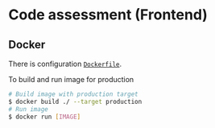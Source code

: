 # Code assessment (Frontend)

## Docker

There is configuration [`Dockerfile`](./Dockerfile).

To build and run image for production

```bash
# Build image with production target
$ docker build ./ --target production
# Run image
$ docker run [IMAGE]
```
